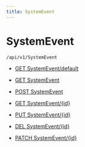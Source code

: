 ```yaml
---
title: SystemEvent
---
```


# SystemEvent

```http
/api/v1/SystemEvent
```

* [GET SystemEvent/default](v1SystemEventEntity_DefaultSystemEventEntity.md)

* [GET SystemEvent](v1SystemEventEntity_GetAll.md)

* [POST SystemEvent](v1SystemEventEntity_PostSystemEventEntity.md)

* [GET SystemEvent/{id}](v1SystemEventEntity_GetSystemEventEntity.md)

* [PUT SystemEvent/{id}](v1SystemEventEntity_PutSystemEventEntity.md)

* [DEL SystemEvent/{id}](v1SystemEventEntity_DeleteSystemEventEntity.md)

* [PATCH SystemEvent/{id}](v1SystemEventEntity_PatchSystemEventEntity.md)